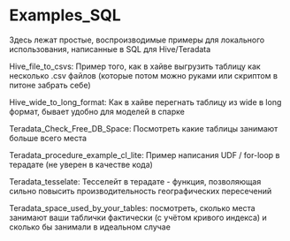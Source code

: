 # Examples_SQL

Здесь лежат простые, воспроизводимые примеры для локального использования, написанные в SQL для Hive/Teradata

Hive_file_to_csvs: Пример того, как в хайве выгрузить таблицу как несколько .csv файлов
 (которые потом можно руками или скриптом в питоне забрать себе)

Hive_wide_to_long_format: Как в хайве перегнать таблицу из wide в long формат, бывает удобно для моделей в спарке

Teradata_Check_Free_DB_Space: Посмотреть какие таблицы занимают больше всего места

Teradata_procedure_example_cl_lite: Пример написания UDF / for-loop в терадате (не уверен в качестве кода)

Teradata_tesselate: Тесселейт в терадате - функция, позволяющая сильно повысить производительность географических пересечений

Teradata_space_used_by_your_tables: посмотреть, сколько места занимают ваши таблички фактически (с учётом кривого индекса) и сколько бы занимали в идеальном случае